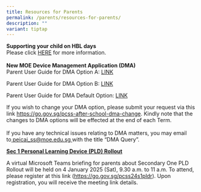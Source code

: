 ```yaml
---
title: Resources for Parents
permalink: /parents/resources-for-parents/
description: ""
variant: tiptap
---
```

<p><strong>Supporting your child on HBL days</strong>
<br>Please click <a href="https://drive.google.com/file/d/1txnRihNcYINKnLP_fD5HS2cfn3t6XtGy/view" rel="noopener noreferrer nofollow" target="_blank">HERE</a> for
more information.
<br>
<br><strong>New MOE Device Management Application (DMA)</strong>
<br>Parent User Guide for DMA Option A: <a href="https://drive.google.com/file/d/1AH2KkX0YRtAp-gtKuY-vheMZeSVPYGQG/view" rel="noopener noreferrer nofollow" target="_blank">LINK</a>
</p>
<p>Parent User Guide for DMA Option B: <a href="https://drive.google.com/file/d/18h6KnwNVrfYsUhScXJXtjfjqcIwaO7BF/view" rel="noopener noreferrer nofollow" target="_blank">LINK</a>
</p>
<p>Parent User Guide for DMA Default Option: <a href="https://drive.google.com/file/d/1nc4nV1i0s_gN9QUJamI-dlwiKJGKwBV4/view?usp=sharing" rel="noopener noreferrer nofollow" target="_blank">LINK</a>
</p>
<p>If you wish to change your DMA option, please submit your request via
this link&nbsp;<a href="https://go.gov.sg/pcss-after-school-dma-change" rel="noopener noreferrer nofollow" target="_blank">https://go.gov.sg/pcss-after-school-dma-change</a>.
Kindly note that the changes to DMA options will be effected at the end
of each Term.
<br>
<br>If you have any technical issues relating to DMA matters, you may email
to<u>&nbsp;</u><a href="mailto:peicai_ss@moe.edu.sg" rel="noopener noreferrer nofollow" target="_blank">peicai_ss@moe.edu.sg</a><u>&nbsp;</u>with
the title “DMA Query”.</p>
<p></p>
<p><strong><u>Sec 1 Personal Learning Device (PLD) Rollout</u></strong>
</p>
<p>A virtual Microsoft Teams briefing for parents about Secondary One PLD
Rollout will be held on 4 January 2025 (Sat), 9.30 a.m. to 11 a.m. To attend,
please register at this link (<a href="https://go.gov.sg/pcss24s1pldr" rel="noopener noreferrer nofollow" target="_blank">https://go.gov.sg/pcss24s1pldr</a>).
Upon registration, you will receive the meeting link details.</p>